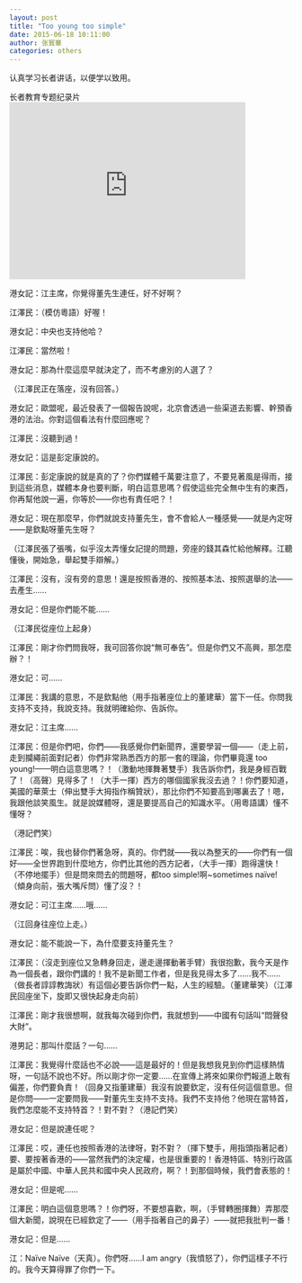 ```yaml
---
layout: post
title: "Too young too simple"
date: 2015-06-18 10:11:00
author: 张寳華
categories: others
---
```

认真学习长者讲话，以便学以致用。



<div class="panel panel-success" style="width: 422px;">
<div class="panel-heading">长者教育专题纪录片</div>
<iframe class="panel-body" width="420" height="315" style="padding: 0px;" src="https://www.youtube.com/embed/lBOwxXxesBo" frameborder="0" allowfullscreen></iframe>
</div>

港女記：江主席，你覺得董先生連任，好不好啊？

江澤民：（模仿粵語）好喔！

港女記：中央也支持他哈？

江澤民：當然啦！

港女記：那為什麼這麼早就決定了，而不考慮別的人選了？

（江澤民正在落座，沒有回答。）

港女記：歐盟呢，最近發表了一個報告說呢，北京會透過一些渠道去影響、幹預香港的法治。你對這個看法有什麼回應呢？

江澤民：沒聽到過！

港女記：這是彭定康說的。

江澤民：彭定康說的就是真的了？你們媒體千萬要注意了，不要見著風是得雨，接到這些消息，媒體本身也要判斷，明白這意思嗎？假使這些完全無中生有的東西，你再幫他說一遍，你等於——你也有責任吧？！

港女記：現在那麼早，你們就說支持董先生，會不會給人一種感覺——就是內定呀——是欽點呀董先生呀？

（江澤民張了張嘴，似乎沒太弄懂女記提的問題，旁座的錢其森忙給他解釋。江聽懂後，開始急，舉起雙手辯解。）

江澤民：沒有，沒有旁的意思！還是按照香港的、按照基本法、按照選舉的法——去產生……

港女記：但是你們能不能……

（江澤民從座位上起身）

江澤民：剛才你們問我呀，我可回答你說“無可奉告”。但是你們又不高興，那怎麼辦？！

港女記：可……

江澤民：我講的意思，不是欽點他（用手指著座位上的董建華）當下一任。你問我支持不支持，我說支持。我就明確給你、告訴你。

港女記：江主席……

江澤民：但是你們吧，你們——我感覺你們新聞界，還要學習一個——（走上前，走到攔繩前面對記者）你們非常熟悉西方的那一套的理論，你們畢竟還 too young!——明白這意思嗎？！（激動地揮舞著雙手）我告訴你們，我是身經百戰了！（高聲）見得多了！（大手一揮）西方的哪個國家我沒去過？！你們要知道，美國的華萊士（伸出雙手大拇指作稱贊狀），那比你們不知要高到哪裏去了！嗯，我跟他談笑風生。就是說媒體呀，還是要提高自己的知識水平。（用粵語講）懂不懂呀？

（港記們笑）

江澤民：唉，我也替你們著急呀，真的。你們就——我以為整天的——你們有一個好——全世界跑到什麼地方，你們比其他的西方記者，（大手一揮）跑得還快！（不停地擺手）但是問來問去的問題呀，都too simple!啊~sometimes naïve!（傾身向前，張大嘴斥問）懂了沒？！

港女記：可江主席……哦……

（江回身往座位上走。）

港女記：能不能說一下，為什麼要支持董先生？

江澤民：（沒走到座位又急轉身回走，邊走邊揮動著手臂）我很抱歉，我今天是作為一個長者，跟你們講的！我不是新聞工作者，但是我見得太多了……我不……（做長者諄諄教誨狀）有這個必要告訴你們一點，人生的經驗。（董建華笑）（江澤民回座坐下，旋即又很快起身走向前）

江澤民：剛才我很想啊，就我每次碰到你們，我就想到——中國有句話叫“悶聲發大財”。

港男記：那叫什麼話？一句……

江澤民：我覺得什麼話也不必說——這是最好的！但是我想我見到你們這樣熱情呀，一句話不說也不好。所以剛才你一定要……在宣傳上將來如果你們報道上敢有偏差，你們要負責！（回身又指董建華）我沒有說要欽定，沒有任何這個意思。但是你問——一定要問我——對董先生支持不支持。我們不支持他？他現在當特首，我們怎麼能不支持特首？！對不對？（港記們笑）

港女記：但是說連任呢？

江澤民：哎，連任也按照香港的法律呀，對不對？（揮下雙手，用指頭指著記者）要、要按著香港的——當然我們的決定權，也是很重要的！香港特區、特別行政區是屬於中國、中華人民共和國中央人民政府，啊？！到那個時候，我們會表態的！

港女記：但是呢……

江澤民：明白這個意思嗎？！你們呀，不要想喜歡，啊，（手臂轉圈揮舞）弄那麼個大新聞，說現在已經欽定了——（用手指著自己的鼻子）——就把我批判一番！

港女記：但是……

江：Naïve Naïve（天真）。你們呀……I am angry（我憤怒了），你們這樣子不行的。我今天算得罪了你們一下。
